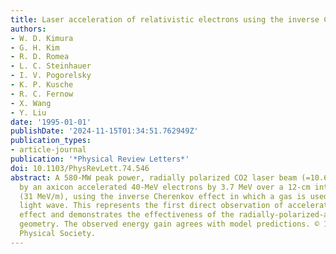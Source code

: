 ```yaml
---
title: Laser acceleration of relativistic electrons using the inverse Cherenkov effect
authors:
- W. D. Kimura
- G. H. Kim
- R. D. Romea
- L. C. Steinhauer
- I. V. Pogorelsky
- K. P. Kusche
- R. C. Fernow
- X. Wang
- Y. Liu
date: '1995-01-01'
publishDate: '2024-11-15T01:34:51.762949Z'
publication_types:
- article-journal
publication: '*Physical Review Letters*'
doi: 10.1103/PhysRevLett.74.546
abstract: A 580-MW peak power, radially polarized CO2 laser beam (=10.6 m) focused
  by an axicon accelerated 40-MeV electrons by 3.7 MeV over a 12-cm interaction length
  (31 MeV/m), using the inverse Cherenkov effect in which a gas is used to slow the
  light wave. This represents the first direct observation of acceleration using this
  effect and demonstrates the effectiveness of the radially-polarized-axicon-focused
  geometry. The observed energy gain agrees with model predictions. © 1995 The American
  Physical Society.
---
```

